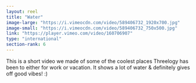 ```yaml
---
layout: reel
title: "Water"
image-large: "https://i.vimeocdn.com/video/589406732_1920x700.jpg"
image-small: "https://i.vimeocdn.com/video/589406732_750x500.jpg"
link: "https://player.vimeo.com/video/160706907"
type: "international"
section-rank: 6
---
```

This is a short video we made of some of the coolest places Threelogy has been to either for work or vacation.
It shows a lot of water & definitely gives off good vibes! :)
